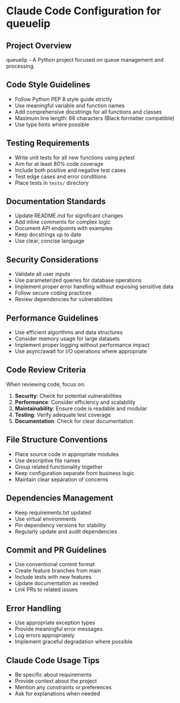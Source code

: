# Claude Code Configuration for queuelip

## Project Overview
queuelip - A Python project focused on queue management and processing.

## Code Style Guidelines
- Follow Python PEP 8 style guide strictly
- Use meaningful variable and function names
- Add comprehensive docstrings for all functions and classes
- Maximum line length: 88 characters (Black formatter compatible)
- Use type hints where possible

## Testing Requirements
- Write unit tests for all new functions using pytest
- Aim for at least 80% code coverage
- Include both positive and negative test cases
- Test edge cases and error conditions
- Place tests in `tests/` directory

## Documentation Standards
- Update README.md for significant changes
- Add inline comments for complex logic
- Document API endpoints with examples
- Keep docstrings up to date
- Use clear, concise language

## Security Considerations
- Validate all user inputs
- Use parameterized queries for database operations
- Implement proper error handling without exposing sensitive data
- Follow secure coding practices
- Review dependencies for vulnerabilities

## Performance Guidelines
- Use efficient algorithms and data structures
- Consider memory usage for large datasets
- Implement proper logging without performance impact
- Use async/await for I/O operations where appropriate

## Code Review Criteria
When reviewing code, focus on:
1. **Security**: Check for potential vulnerabilities
2. **Performance**: Consider efficiency and scalability  
3. **Maintainability**: Ensure code is readable and modular
4. **Testing**: Verify adequate test coverage
5. **Documentation**: Check for clear documentation

## File Structure Conventions
- Place source code in appropriate modules
- Use descriptive file names
- Group related functionality together
- Keep configuration separate from business logic
- Maintain clear separation of concerns

## Dependencies Management
- Keep requirements.txt updated
- Use virtual environments
- Pin dependency versions for stability
- Regularly update and audit dependencies

## Commit and PR Guidelines
- Use conventional commit format
- Create feature branches from main
- Include tests with new features
- Update documentation as needed
- Link PRs to related issues

## Error Handling
- Use appropriate exception types
- Provide meaningful error messages
- Log errors appropriately
- Implement graceful degradation where possible

## Claude Code Usage Tips
- Be specific about requirements
- Provide context about the project
- Mention any constraints or preferences
- Ask for explanations when needed